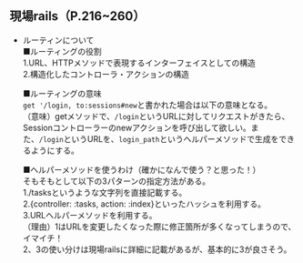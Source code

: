 ## 現場rails（P.216~260）  
- ルーティンについて  
  ■ルーティングの役割  
  1.URL、HTTPメソッドで表現するインターフェイスとしての構造  
  2.構造化したコントローラ・アクションの構造  

  ■ルーティングの意味  
  `get '/login, to:sessions#new`と書かれた場合は以下の意味となる。  
  （意味）getメソッドで、`/login`というURLに対してリクエストがきたら、Sessionコントローラーのnewアクションを呼び出して欲しい。また、`/login`というURLを、`login_path`というヘルパーメソッドで生成をできるようにする。  

  ■ヘルパーメソッドを使うわけ（確かになんで使う？と思った！）  
  そもそもとして以下の3パターンの指定方法がある。  
  1./tasksというような文字列を直接記載する。  
  2.{controller: :tasks, action: :index}といったハッシュを利用する。  
  3.URLヘルパーメソッドを利用する。  
  （理由）1はURLを変更したくなった際に修正箇所が多くなってしまうので、イマイチ！  
  2、3の使い分けは現場railsに詳細に記載があるが、基本的に3が良さそう。  
  


